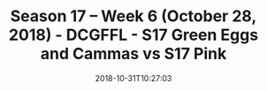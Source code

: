 ---
title: Season 17 – Week 6 (October 28, 2018) - DCGFFL - S17 Green Eggs and Cammas
  vs S17 Pink
teams-score:
- team: _teams/s17-kelly-green.md
  score: 33
- team: _teams/s17-pink.md
  score: 27
mvp: D. Alexander (K. Green), S. Shaginaw (Pink)
game-ball: B. Cammas (K. Green), A. Martello (Pink)
sportsperson: M. Japinga (K. Green), E. Armstrong (Pink)
season: 17
week: 6
date: '2018-10-31T10:27:03'
pageid: season-17-week-6-october-28-2018-6694-vs-6699
---